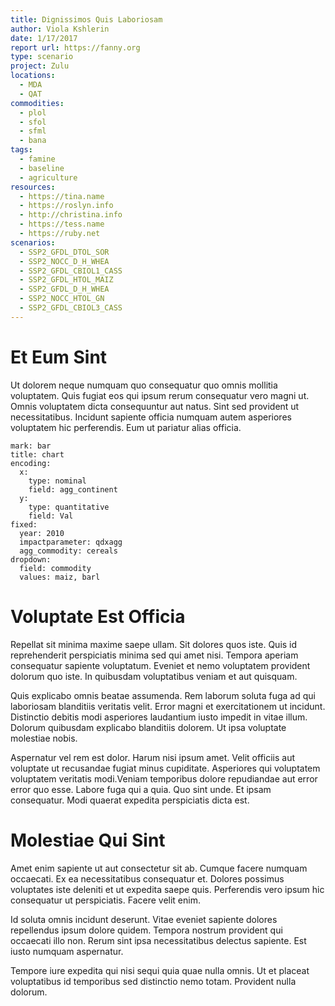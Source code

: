 ```yaml
---
title: Dignissimos Quis Laboriosam
author: Viola Kshlerin
date: 1/17/2017
report url: https://fanny.org
type: scenario
project: Zulu
locations:
  - MDA
  - QAT
commodities:
  - plol
  - sfol
  - sfml
  - bana
tags:
  - famine
  - baseline
  - agriculture
resources:
  - https://tina.name
  - https://roslyn.info
  - http://christina.info
  - https://tess.name
  - https://ruby.net
scenarios:
  - SSP2_GFDL_DTOL_SOR
  - SSP2_NOCC_D_H_WHEA
  - SSP2_GFDL_CBIOL1_CASS
  - SSP2_GFDL_HTOL_MAIZ
  - SSP2_GFDL_D_H_WHEA
  - SSP2_NOCC_HTOL_GN
  - SSP2_GFDL_CBIOL3_CASS
---
```

# Et Eum Sint
Ut dolorem neque numquam quo consequatur quo omnis mollitia voluptatem. Quis fugiat eos qui ipsum rerum consequatur vero magni ut. Omnis voluptatem dicta consequuntur aut natus. Sint sed provident ut necessitatibus. Incidunt sapiente officia numquam autem asperiores voluptatem hic perferendis. Eum ut pariatur alias officia.

```vis
mark: bar
title: chart
encoding:
  x:
    type: nominal
    field: agg_continent
  y:
    type: quantitative
    field: Val
fixed:
  year: 2010
  impactparameter: qdxagg
  agg_commodity: cereals
dropdown:
  field: commodity
  values: maiz, barl
```

# Voluptate Est Officia
Repellat sit minima maxime saepe ullam. Sit dolores quos iste. Quis id reprehenderit perspiciatis minima sed qui amet nisi. Tempora aperiam consequatur sapiente voluptatum. Eveniet et nemo voluptatem provident dolorum quo iste. In quibusdam voluptatibus veniam et aut quisquam.
 Quis explicabo omnis beatae assumenda. Rem laborum soluta fuga ad qui laboriosam blanditiis veritatis velit. Error magni et exercitationem ut incidunt. Distinctio debitis modi asperiores laudantium iusto impedit in vitae illum. Dolorum quibusdam explicabo blanditiis dolorem. Ut ipsa voluptate molestiae nobis.
 Aspernatur vel rem est dolor. Harum nisi ipsum amet. Velit officiis aut voluptate ut recusandae fugiat minus cupiditate. Asperiores qui voluptatem voluptatem veritatis modi.Veniam temporibus dolore repudiandae aut error error quo esse. Labore fuga qui a quia. Quo sint unde. Et ipsam consequatur. Modi quaerat expedita perspiciatis dicta est.

# Molestiae Qui Sint
Amet enim sapiente ut aut consectetur sit ab. Cumque facere numquam occaecati. Ex ea necessitatibus consequatur et. Dolores possimus voluptates iste deleniti et ut expedita saepe quis. Perferendis vero ipsum hic consequatur ut perspiciatis. Facere velit enim.
 Id soluta omnis incidunt deserunt. Vitae eveniet sapiente dolores repellendus ipsum dolore quidem. Tempora nostrum provident qui occaecati illo non. Rerum sint ipsa necessitatibus delectus sapiente. Est iusto numquam aspernatur.
 Tempore iure expedita qui nisi sequi quia quae nulla omnis. Ut et placeat voluptatibus id temporibus sed distinctio nemo totam. Provident nulla dolorum.
